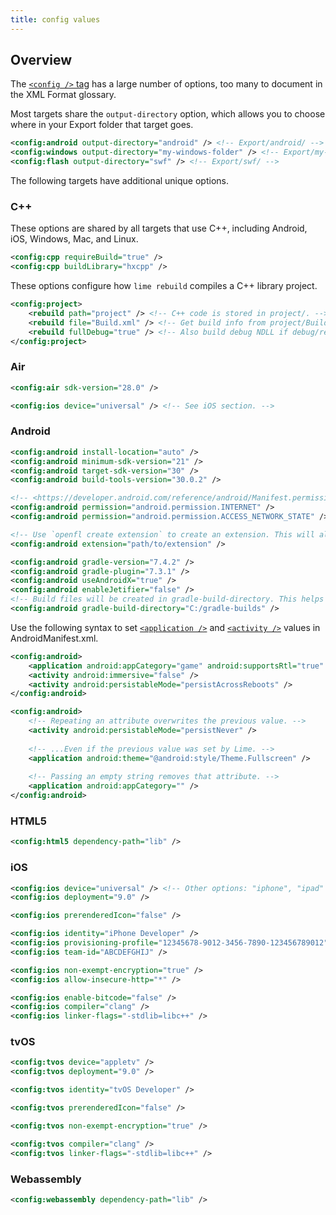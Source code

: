 ```yaml
---
title: config values
---
```


## Overview

The [`<config />` tag](/docs/project-files/xml-format/#config) has a large number of options, too many to document in the XML Format glossary.

Most targets share the `output-directory` option, which allows you to choose where in your Export folder that target goes.

```xml
<config:android output-directory="android" /> <!-- Export/android/ -->
<config:windows output-directory="my-windows-folder" /> <!-- Export/my-windows-folder/ -->
<config:flash output-directory="swf" /> <!-- Export/swf/ -->
```

The following targets have additional unique options.

### C++

These options are shared by all targets that use C++, including Android, iOS, Windows, Mac, and Linux.

```xml
<config:cpp requireBuild="true" />
<config:cpp buildLibrary="hxcpp" />
```

These options configure how `lime rebuild` compiles a C++ library project.

```xml
<config:project>
	<rebuild path="project" /> <!-- C++ code is stored in project/. -->
	<rebuild file="Build.xml" /> <!-- Get build info from project/Build.xml. -->
	<rebuild fullDebug="true" /> <!-- Also build debug NDLL if debug/release not specified. -->
</config:project>
```

### Air

```xml
<config:air sdk-version="28.0" />

<config:ios device="universal" /> <!-- See iOS section. -->
```

### Android

```xml
<config:android install-location="auto" />
<config:android minimum-sdk-version="21" />
<config:android target-sdk-version="30" />
<config:android build-tools-version="30.0.2" />

<!-- <https://developer.android.com/reference/android/Manifest.permission.html> -->
<config:android permission="android.permission.INTERNET" />
<config:android permission="android.permission.ACCESS_NETWORK_STATE" />

<!-- Use `openfl create extension` to create an extension. This will also generate the correct config tag. -->
<config:android extension="path/to/extension" />

<config:android gradle-version="7.4.2" />
<config:android gradle-plugin="7.3.1" />
<config:android useAndroidX="true" />
<config:android enableJetifier="false" />
<!-- Build files will be created in gradle-build-directory. This helps work around Windows's file path length limit, and shouldn't be needed unless you run into that limit. -->
<config:android gradle-build-directory="C:/gradle-builds" />
```

Use the following syntax to set [`<application />`](https://developer.android.com/guide/topics/manifest/application-element) and [`<activity />`](https://developer.android.com/guide/topics/manifest/activity-element) values in AndroidManifest.xml.

```xml
<config:android>
	<application android:appCategory="game" android:supportsRtl="true" />
	<activity android:immersive="false" />
	<activity android:persistableMode="persistAcrossReboots" />
</config:android>

<config:android>
	<!-- Repeating an attribute overwrites the previous value. -->
	<activity android:persistableMode="persistNever" />
	
	<!-- ...Even if the previous value was set by Lime. -->
	<application android:theme="@android:style/Theme.Fullscreen" />
	
	<!-- Passing an empty string removes that attribute. -->
	<application android:appCategory="" />
</config:android>
```

### HTML5

```xml
<config:html5 dependency-path="lib" />
```

### iOS

```xml
<config:ios device="universal" /> <!-- Other options: "iphone", "ipad" -->
<config:ios deployment="9.0" />

<config:ios prerenderedIcon="false" />

<config:ios identity="iPhone Developer" />
<config:ios provisioning-profile="12345678-9012-3456-7890-123456789012" />
<config:ios team-id="ABCDEFGHIJ" />

<config:ios non-exempt-encryption="true" />
<config:ios allow-insecure-http="*" />

<config:ios enable-bitcode="false" />
<config:ios compiler="clang" />
<config:ios linker-flags="-stdlib=libc++" />
```

### tvOS

```xml
<config:tvos device="appletv" />
<config:tvos deployment="9.0" />

<config:tvos identity="tvOS Developer" />

<config:tvos prerenderedIcon="false" />

<config:tvos non-exempt-encryption="true" />

<config:tvos compiler="clang" />
<config:tvos linker-flags="-stdlib=libc++" />
```

### Webassembly

```xml
<config:webassembly dependency-path="lib" />
```

